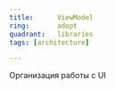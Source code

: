 ```yaml
---
title:      ViewModel
ring:       adopt
quadrant:   libraries
tags: [architecture]

---
```


Организация работы с UI

